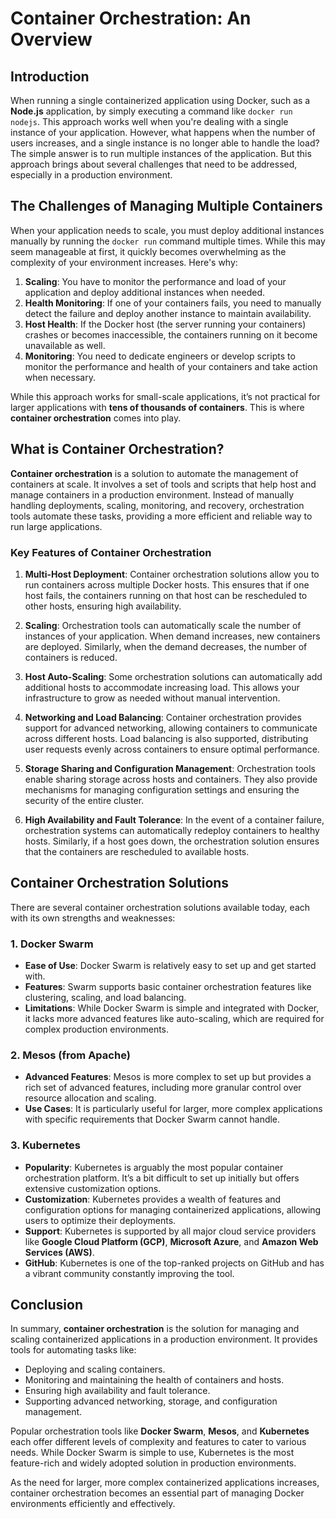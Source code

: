 # Container Orchestration: An Overview

## Introduction

When running a single containerized application using Docker, such as a **Node.js** application, by simply executing a command like `docker run nodejs`. This approach works well when you're dealing with a single instance of your application. However, what happens when the number of users increases, and a single instance is no longer able to handle the load? The simple answer is to run multiple instances of the application. But this approach brings about several challenges that need to be addressed, especially in a production environment.

## The Challenges of Managing Multiple Containers

When your application needs to scale, you must deploy additional instances manually by running the `docker run` command multiple times. While this may seem manageable at first, it quickly becomes overwhelming as the complexity of your environment increases. Here's why:

1. **Scaling**: You have to monitor the performance and load of your application and deploy additional instances when needed.
2. **Health Monitoring**: If one of your containers fails, you need to manually detect the failure and deploy another instance to maintain availability.
3. **Host Health**: If the Docker host (the server running your containers) crashes or becomes inaccessible, the containers running on it become unavailable as well.
4. **Monitoring**: You need to dedicate engineers or develop scripts to monitor the performance and health of your containers and take action when necessary.

While this approach works for small-scale applications, it’s not practical for larger applications with **tens of thousands of containers**. This is where **container orchestration** comes into play.

## What is Container Orchestration?

**Container orchestration** is a solution to automate the management of containers at scale. It involves a set of tools and scripts that help host and manage containers in a production environment. Instead of manually handling deployments, scaling, monitoring, and recovery, orchestration tools automate these tasks, providing a more efficient and reliable way to run large applications.

### Key Features of Container Orchestration

1. **Multi-Host Deployment**: Container orchestration solutions allow you to run containers across multiple Docker hosts. This ensures that if one host fails, the containers running on that host can be rescheduled to other hosts, ensuring high availability.

2. **Scaling**: Orchestration tools can automatically scale the number of instances of your application. When demand increases, new containers are deployed. Similarly, when the demand decreases, the number of containers is reduced.

3. **Host Auto-Scaling**: Some orchestration solutions can automatically add additional hosts to accommodate increasing load. This allows your infrastructure to grow as needed without manual intervention.

4. **Networking and Load Balancing**: Container orchestration provides support for advanced networking, allowing containers to communicate across different hosts. Load balancing is also supported, distributing user requests evenly across containers to ensure optimal performance.

5. **Storage Sharing and Configuration Management**: Orchestration tools enable sharing storage across hosts and containers. They also provide mechanisms for managing configuration settings and ensuring the security of the entire cluster.

6. **High Availability and Fault Tolerance**: In the event of a container failure, orchestration systems can automatically redeploy containers to healthy hosts. Similarly, if a host goes down, the orchestration solution ensures that the containers are rescheduled to available hosts.

## Container Orchestration Solutions

There are several container orchestration solutions available today, each with its own strengths and weaknesses:

### 1. **Docker Swarm**

* **Ease of Use**: Docker Swarm is relatively easy to set up and get started with.
* **Features**: Swarm supports basic container orchestration features like clustering, scaling, and load balancing.
* **Limitations**: While Docker Swarm is simple and integrated with Docker, it lacks more advanced features like auto-scaling, which are required for complex production environments.

### 2. **Mesos (from Apache)**

* **Advanced Features**: Mesos is more complex to set up but provides a rich set of advanced features, including more granular control over resource allocation and scaling.
* **Use Cases**: It is particularly useful for larger, more complex applications with specific requirements that Docker Swarm cannot handle.

### 3. **Kubernetes**

* **Popularity**: Kubernetes is arguably the most popular container orchestration platform. It’s a bit difficult to set up initially but offers extensive customization options.
* **Customization**: Kubernetes provides a wealth of features and configuration options for managing containerized applications, allowing users to optimize their deployments.
* **Support**: Kubernetes is supported by all major cloud service providers like **Google Cloud Platform (GCP)**, **Microsoft Azure**, and **Amazon Web Services (AWS)**.
* **GitHub**: Kubernetes is one of the top-ranked projects on GitHub and has a vibrant community constantly improving the tool.

## Conclusion

In summary, **container orchestration** is the solution for managing and scaling containerized applications in a production environment. It provides tools for automating tasks like:

* Deploying and scaling containers.
* Monitoring and maintaining the health of containers and hosts.
* Ensuring high availability and fault tolerance.
* Supporting advanced networking, storage, and configuration management.

Popular orchestration tools like **Docker Swarm**, **Mesos**, and **Kubernetes** each offer different levels of complexity and features to cater to various needs. While Docker Swarm is simple to use, Kubernetes is the most feature-rich and widely adopted solution in production environments.

As the need for larger, more complex containerized applications increases, container orchestration becomes an essential part of managing Docker environments efficiently and effectively.
